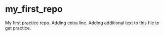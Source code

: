 # my_first_repo
My first practice repo.
Adding extra line.
Adding additional text to this file to get practice.
